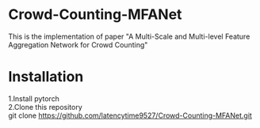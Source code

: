# Crowd-Counting-MFANet
This is the implementation of paper "A Multi-Scale and Multi-level Feature Aggregation Network for Crowd Counting"

# Installation

1.Install pytorch    
2.Clone this repository   
git clone https://github.com/latencytime9527/Crowd-Counting-MFANet.git
